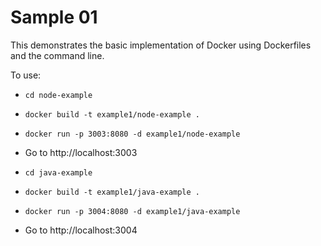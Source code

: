 # Sample 01

This demonstrates the basic implementation of Docker using Dockerfiles and the command line.

To use:

* `cd node-example`
* `docker build -t example1/node-example .`
* `docker run -p 3003:8080 -d example1/node-example`
* Go to http://localhost:3003

* `cd java-example`
* `docker build -t example1/java-example .`
* `docker run -p 3004:8080 -d example1/java-example`
* Go to http://localhost:3004
